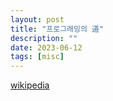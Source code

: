 ```yaml
---
layout: post
title: "프로그래밍의 道"
description: ""
date: 2023-06-12
tags: [misc]
---
```


<a href="https://ko.wikipedia.org/wiki/%ED%94%84%EB%A1%9C%EA%B7%B8%EB%9E%98%EB%B0%8D%EC%9D%98_%EB%8F%84">wikipedia</a>
